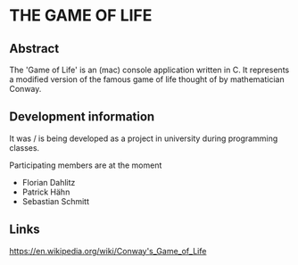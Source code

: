 # THE GAME OF LIFE

## Abstract

The 'Game of Life' is an (mac) console application written in C. It represents a modified version of the famous 
game of life thought of by mathematician Conway.

## Development information

It was / is being developed as a project in university during programming classes.

Participating members are at the moment
  - Florian Dahlitz
  - Patrick Hähn
  - Sebastian Schmitt

## Links

https://en.wikipedia.org/wiki/Conway's_Game_of_Life
